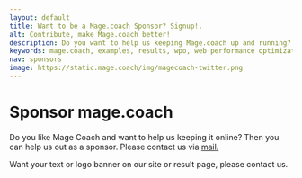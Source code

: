 ```yaml
---
layout: default
title: Want to be a Mage.coach Sponsor? Signup!.
alt: Contribute, make Mage.coach better!
description: Do you want to help us keeping Mage.coach up and running? Like to contribute? Send us a message!
keywords: mage.coach, examples, results, wpo, web performance optimization
nav: sponsors
image: https://static.mage.coach/img/magecoach-twitter.png
---
```


# Sponsor mage.coach


<a href="{{ site.url-non }}/{{ page.nav }}" title="{{page.title}}"><amp-img noloading width="180" height="151" alt="{{page.alt}}" layout="responsive" src="{{site.static-url}}/img/coach/penguin_sponsors.svg" class="pull-left img-big"></amp-img></a>

Do you like Mage Coach and want to help us keeping it online? Then you can help us out as a sponsor. Please contact us via <a href="mailto:sponsor@mage.coach?subject=Mage Coach Sponsor&amp;body=I'd love to Sponsor Mage Coach">mail.</a>

Want your text or logo banner on our site or result page, please contact us.
